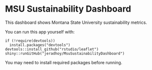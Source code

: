 # MSU Sustainability Dashboard
This dashboard shows Montana State University sustainability metrics.

You can run this app yourself with:
```
if (!require(devtools))
  install.packages("devtools")
devtools::install_github("rstudio/leaflet")
shiny::runGitHub("jeradhoy/MsuSustainabilityDashboard")
```
You may need to install required packages before running.
